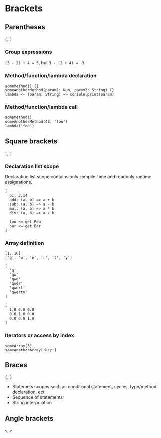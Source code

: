 # Brackets
## Parentheses
`(`, `)`

### Group expressions
`(3 - 2) + 4 = 5`, but `3 - (2 + 4) = -3`

### Method/function/lambda declaration
`someMethod() {}`<br/>
`someAnotherMethod(param1: Num, param2: String) {}`<br/>
`lambda <- (param: String) => console.print(param)`

### Method/function/lambda call
`someMethod()`<br/>
`someAnotherMethod(42, 'foo')`<br/>
`lambda('foo')`

## Square brackets
`[`, `]`

### Declaration list scope
Declaration list scope contains only compile-time and readonly runtime assignations.
```
[
  pi: 3.14
  add: (a, b) => a + b
  sub: (a, b) => a - b
  mul: (a, b) => a * b
  div: (a, b) => a / b
  
  foo <= get Foo
  bar <= get Bar
]
```

### Array definition
`[1..10]`<br/>
`['q', 'w', 'e', 'r', 't', 'y']`<br/>
```
[
  'q'
  'qw'
  'qwe'
  'qwer'
  'qwert'
  'qwerty'
]
```
```
[
  1.0 0.0 0.0
  0.0 1.0 0.0
  0.0 0.0 1.0
]
```
### Iterators or access by index
`someArray[3]`<br/>
`someAnotherArray['key']`

## Braces
`{`, `}`
* Statemets scopes such as conditional statement, cycles, type/method declaration, ect
* Sequence of statements
* String interpolation

## Angle brackets
`<`, `>`
